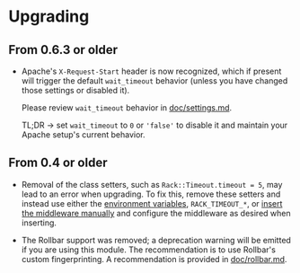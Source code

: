 Upgrading
=========

From 0.6.3 or older
-----------------

- Apache's `X-Request-Start` header is now recognized, which if present
  will trigger the default `wait_timeout` behavior (unless you have changed
  those settings or disabled it).

  Please review `wait_timeout` behavior in [doc/settings.md](doc/settings.md#wait-timeout).

  TL;DR -> set `wait_timeout` to `0` or `'false'` to disable it and maintain
  your Apache setup's current behavior.


From 0.4 or older
-----------------

- Removal of the class setters, such as `Rack::Timeout.timeout = 5`, may
  lead to an error when upgrading. To fix this, remove these setters and
  instead use either the [environment variables][config-env],
  `RACK_TIMEOUT_*`, or [insert the middleware manually][config-insert]
  and configure the middleware as desired when inserting.

[config-env]: README.md#configuring
[config-insert]: README.md#rails-apps-manually

- The Rollbar support was removed; a deprecation warning will be emitted
  if you are using this module. The recommendation is to use Rollbar's
  custom fingerprinting. A recommendation is provided in
  [doc/rollbar.md](doc/rollbar.md).
